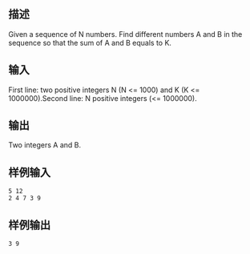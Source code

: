 ## 描述


Given a sequence of N numbers. Find different numbers A and B in the sequence so that the sum of A and B equals to K.

## 输入


First line: two positive integers N (N <= 1000) and K (K <= 1000000).Second line: N positive integers (<= 1000000).

## 输出


Two integers A and B.

## 样例输入


```
5 12
2 4 7 3 9
```


## 样例输出


```
3 9
```


